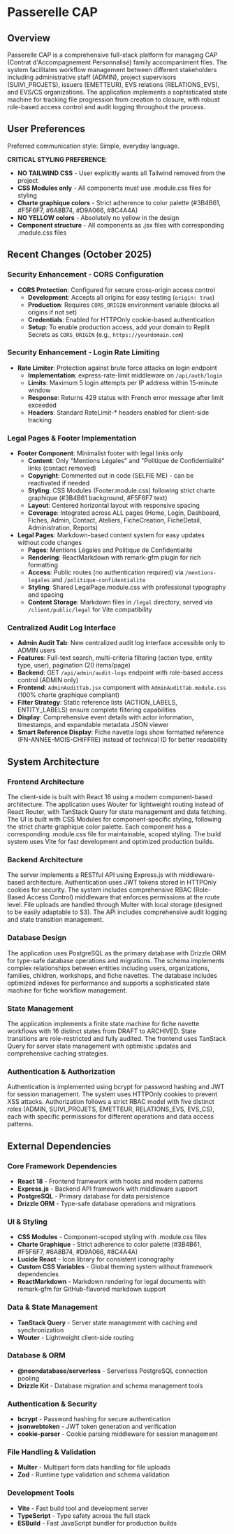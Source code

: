 # Passerelle CAP

## Overview

Passerelle CAP is a comprehensive full-stack platform for managing CAP (Contrat d'Accompagnement Personnalisé) family accompaniment files. The system facilitates workflow management between different stakeholders including administrative staff (ADMIN), project supervisors (SUIVI_PROJETS), issuers (EMETTEUR), EVS relations (RELATIONS_EVS), and EVS/CS organizations. The application implements a sophisticated state machine for tracking file progression from creation to closure, with robust role-based access control and audit logging throughout the process.

## User Preferences

Preferred communication style: Simple, everyday language.

**CRITICAL STYLING PREFERENCE**: 
- **NO TAILWIND CSS** - User explicitly wants all Tailwind removed from the project
- **CSS Modules only** - All components must use .module.css files for styling
- **Charte graphique colors** - Strict adherence to color palette (#3B4B61, #F5F6F7, #6A8B74, #D9A066, #8C4A4A)
- **NO YELLOW colors** - Absolutely no yellow in the design
- **Component structure** - All components as .jsx files with corresponding .module.css files

## Recent Changes (October 2025)

### Security Enhancement - CORS Configuration
- **CORS Protection**: Configured for secure cross-origin access control
  - **Development**: Accepts all origins for easy testing (`origin: true`)
  - **Production**: Requires `CORS_ORIGIN` environment variable (blocks all origins if not set)
  - **Credentials**: Enabled for HTTPOnly cookie-based authentication
  - **Setup**: To enable production access, add your domain to Replit Secrets as `CORS_ORIGIN` (e.g., `https://yourdomain.com`)

### Security Enhancement - Login Rate Limiting
- **Rate Limiter**: Protection against brute force attacks on login endpoint
  - **Implementation**: express-rate-limit middleware on `/api/auth/login`
  - **Limits**: Maximum 5 login attempts per IP address within 15-minute window
  - **Response**: Returns 429 status with French error message after limit exceeded
  - **Headers**: Standard RateLimit-* headers enabled for client-side tracking

### Legal Pages & Footer Implementation
- **Footer Component**: Minimalist footer with legal links only
  - **Content**: Only "Mentions Légales" and "Politique de Confidentialité" links (contact removed)
  - **Copyright**: Commented out in code (SELFIE ME) - can be reactivated if needed
  - **Styling**: CSS Modules (Footer.module.css) following strict charte graphique (#3B4B61 background, #F5F6F7 text)
  - **Layout**: Centered horizontal layout with responsive spacing
  - **Coverage**: Integrated across ALL pages (Home, Login, Dashboard, Fiches, Admin, Contact, Ateliers, FicheCreation, FicheDetail, Administration, Reports)
- **Legal Pages**: Markdown-based content system for easy updates without code changes
  - **Pages**: Mentions Légales and Politique de Confidentialité
  - **Rendering**: ReactMarkdown with remark-gfm plugin for rich formatting
  - **Access**: Public routes (no authentication required) via `/mentions-legales` and `/politique-confidentialite`
  - **Styling**: Shared LegalPage.module.css with professional typography and spacing
  - **Content Storage**: Markdown files in `/legal` directory, served via `/client/public/legal` for Vite compatibility

### Centralized Audit Log Interface
- **Admin Audit Tab**: New centralized audit log interface accessible only to ADMIN users
- **Features**: Full-text search, multi-criteria filtering (action type, entity type, user), pagination (20 items/page)
- **Backend**: GET `/api/admin/audit-logs` endpoint with role-based access control (ADMIN only)
- **Frontend**: `AdminAuditTab.jsx` component with `AdminAuditTab.module.css` (100% charte graphique compliant)
- **Filter Strategy**: Static reference lists (ACTION_LABELS, ENTITY_LABELS) ensure complete filtering capabilities
- **Display**: Comprehensive event details with actor information, timestamps, and expandable metadata JSON viewer
- **Smart Reference Display**: Fiche navette logs show formatted reference (FN-ANNEE-MOIS-CHIFFRE) instead of technical ID for better readability

## System Architecture

### Frontend Architecture
The client-side is built with React 18 using a modern component-based architecture. The application uses Wouter for lightweight routing instead of React Router, with TanStack Query for state management and data fetching. The UI is built with CSS Modules for component-specific styling, following the strict charte graphique color palette. Each component has a corresponding .module.css file for maintainable, scoped styling. The build system uses Vite for fast development and optimized production builds.

### Backend Architecture
The server implements a RESTful API using Express.js with middleware-based architecture. Authentication uses JWT tokens stored in HTTPOnly cookies for security. The system includes comprehensive RBAC (Role-Based Access Control) middleware that enforces permissions at the route level. File uploads are handled through Multer with local storage (designed to be easily adaptable to S3). The API includes comprehensive audit logging and state transition management.

### Database Design
The application uses PostgreSQL as the primary database with Drizzle ORM for type-safe database operations and migrations. The schema implements complex relationships between entities including users, organizations, families, children, workshops, and fiche navettes. The database includes optimized indexes for performance and supports a sophisticated state machine for fiche workflow management.

### State Management
The application implements a finite state machine for fiche navette workflows with 16 distinct states from DRAFT to ARCHIVED. State transitions are role-restricted and fully audited. The frontend uses TanStack Query for server state management with optimistic updates and comprehensive caching strategies.

### Authentication & Authorization
Authentication is implemented using bcrypt for password hashing and JWT for session management. The system uses HTTPOnly cookies to prevent XSS attacks. Authorization follows a strict RBAC model with five distinct roles (ADMIN, SUIVI_PROJETS, EMETTEUR, RELATIONS_EVS, EVS_CS), each with specific permissions for different operations and data access patterns.

## External Dependencies

### Core Framework Dependencies
- **React 18** - Frontend framework with hooks and modern patterns
- **Express.js** - Backend API framework with middleware support
- **PostgreSQL** - Primary database for data persistence
- **Drizzle ORM** - Type-safe database operations and migrations

### UI & Styling
- **CSS Modules** - Component-scoped styling with .module.css files
- **Charte Graphique** - Strict adherence to color palette (#3B4B61, #F5F6F7, #6A8B74, #D9A066, #8C4A4A)
- **Lucide React** - Icon library for consistent iconography
- **Custom CSS Variables** - Global theming system without framework dependencies
- **ReactMarkdown** - Markdown rendering for legal documents with remark-gfm for GitHub-flavored markdown support

### Data & State Management
- **TanStack Query** - Server state management with caching and synchronization
- **Wouter** - Lightweight client-side routing

### Database & ORM
- **@neondatabase/serverless** - Serverless PostgreSQL connection pooling
- **Drizzle Kit** - Database migration and schema management tools

### Authentication & Security
- **bcrypt** - Password hashing for secure authentication
- **jsonwebtoken** - JWT token generation and verification
- **cookie-parser** - Cookie parsing middleware for session management

### File Handling & Validation
- **Multer** - Multipart form data handling for file uploads
- **Zod** - Runtime type validation and schema validation

### Development Tools
- **Vite** - Fast build tool and development server
- **TypeScript** - Type safety across the full stack
- **ESBuild** - Fast JavaScript bundler for production builds